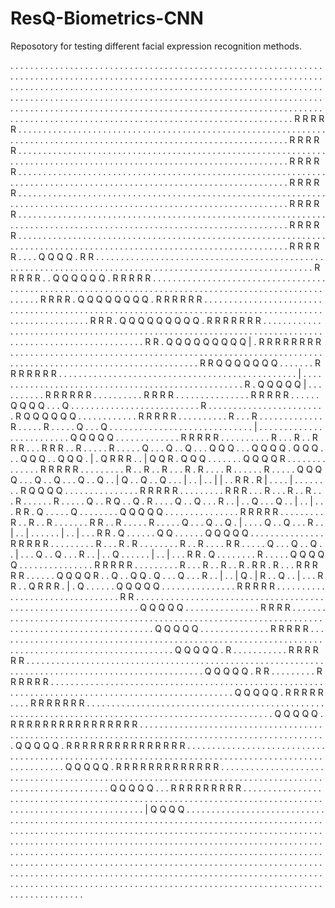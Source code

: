 # ResQ-Biometrics-CNN

Reposotory for testing different facial expression recognition methods. 
 
. . . . . . . . . . . . . . . . . . . . . . . . . . . . . . . . . . . . . . . . . . . . . . . . . . . . . . . . . . . . . . . . . . . . . . . . . . . . . . . . . . . . . . . . . . . . . . . . . . . . . . . . . . . . . . . . . . . . . . . . . . .
. . . . . . . . . . . . . . . . . . . . . . . . . . . . . . . . . . . . . . . . . . . . . . . . . . . . . . . . . . . . . . . . . . . . . . . . . . . . . . . . . . . . . . . . . . . . . . . . . . . . . . . . . . . . . . . . . . . . . . . . . . .
. . . . . . . . . . . . . . . . . . . . . . . . . . . . . . . . . . . . . . . . . . . . . . . . . . . . . . . . . . . . . . . . . . . . . . . . . . . . . . . . . . . . . . . . . . . . . . . . . . . . . . . . . . . . . . . . . . . . . . . . . . .
. . . R R R R R . . . . . . . . . . . . . . . . . . . . . . . . . . . . . . . . . . . . . . . . . . . . . . . . . . . . . . . . . . . . . . . . . . . . . . . . . . . . . . . . . . . . . . . . . . . . . . . . . . . . . . . . . . . . . . . . . . .
. . . R R R R R . . . . . . . . . . . . . . . . . . . . . . . . . . . . . . . . . . . . . . . . . . . . . . . . . . . . . . . . . . . . . . . . . . . . . . . . . . . . . . . . . . . . . . . . . . . . . . . . . . . . . . . . . . . . . . . . . . .
. . . R R R R R . . . . . . . . . . . . . . . . . . . . . . . . . . . . . . . . . . . . . . . . . . . . . . . . . . . . . . . . . . . . . . . . . . . . . . . . . . . . . . . . . . . . . . . . . . . . . . . . . . . . . . . . . . . . . . . . . . .
. . . R R R R R . . . . . . . . . . . . . . . . . . . . . . . . . . . . . . . . . . . . . . . . . . . . . . . . . . . . . . . . . . . . . . . . . . . . . . . . . . . . . . . . . . . . . . . . . . . . . . . . . . . . . . . . . . . . . . . . . . .
. . . R R R R R . . . . . . . . . . . . . . . . . . . . . . . . . . . . . . . . . . . . . . . . . . . . . . . . . . . . . . . . . . . . . . . . . . . . . . . . . . . . . . . . . . . . . . . . . . . . . . . . . . . . . . . . . . . . . . . . . . .
. . . R R R R R . . . . . . . . . . . . . . . . . . . . . . . . . . . . . . . . . . . . . . . . . . . . . . . . . . . . . . . . . . . . . . . . . . . . . . . . . . . . . . . . . . . . . . . . . . . . . . . . . . . . . . . . . . . . . . . . . . .
. . . R R R R R . . . . Q Q Q Q . R R . . . . . . . . . . . . . . . . . . . . . . . . . . . . . . . . . . . . . . . . . . . . . . . . . . . . . . . . . . . . . . . . . . . . . . . . . . . . . . . . . . . . . . . . . . . . . . . . . . . . . . . .
. . . R R R R R . . Q Q Q Q Q Q . R R R R R . . . . . . . . . . . . . . . . . . . . . . . . . . . . . . . . . . . . . . . . . . . . . . . . . . . . . . . . . . . . . . . . . . . . . . . . . . . . . . . . . . . . . . . . . . . . . . . . . . . . .
. . . R R R R . Q Q Q Q Q Q Q Q . R R R R R R . . . . . . . . . . . . . . . . . . . . . . . . . . . . . . . . . . . . . . . . . . . . . . . . . . . . . . . . . . . . . . . . . . . . . . . . . . . . . . . . . . . . . . . . . . . . . . . . . . . .
. . . R R R . Q Q Q Q Q Q Q Q Q . R R R R R R R . . . . . . . . . . . . . . . . . . . . . . . . . . . . . . . . . . . . . . . . . . . . . . . . . . . . . . . . . . . . . . . . . . . . . . . . . . . . . . . . . . . . . . . . . . . . . . . . . . .
. . . R R . Q Q Q Q Q Q Q Q Q | . R R R R R R R R . . . . . . . . . . . . . . . . . . . . . . . . . . . . . . . . . . . . . . . . . . . . . . . . . . . . . . . . . . . . . . . . . . . . . . . . . . . . . . . . . . . . . . . . . . . . . . . . . .
. . . R R Q Q Q Q Q Q Q . . . . . . . R R R R R R R . . . . . . . . . . . . . . . . . . . . . . . . . . . . . . . . . . . . . . . . . . . . . . . . | . . . . . . . . . . . . . . . . . . . . . . . . . . . . . . . . . . . . . . . . . . . . . . . .
. . . R . Q Q Q Q Q | . . . . . . . . . . R R R R R R . . . . . . . . . . R R R R . . . . . . . . . . . . . . . R R R R R . . . . . . Q Q Q Q . . . Q . . . . . . . . . . . . . . . . . . . . . . . . . . R . . . . . . . . . . . . . . . . . . . . .
. . . R Q Q Q Q Q Q . . . . . . . . . . . . R R R R R . . . . . . . . . . R . . . R . . . . . . . . . . . . . R . . . . . R . . . . . Q . . . Q . . . . . . . . . . . . . . . . . . . . . . . . . . . . . | . . . . . . . . . . . . . . . . . . . . .
. . . . Q Q Q Q Q . . . . . . . . . . . . . R R R R R . . . . . . . . . . R . . . R . . R R R . . . R R R . . R . . . . . R . . . . . Q . . . Q . . Q . . . Q Q Q . . . Q Q Q Q . Q Q Q . . . Q Q Q . . Q Q Q . | . Q R R R . . | Q Q R . Q Q Q . . .
. . . . Q Q Q Q R . . . . . . . . . . . . . . R R R R R . . . . . . . . . R . . R . . R . . . R . R . . . . R . . . . . . R . . . . . Q Q Q Q . . . Q . . Q . . . Q . . Q . . | Q . . Q . . Q . . . | . . | . . | | . . R R . R | . . . . | . . . . .
. . . R Q Q Q Q . . . . . . . . . . . . . . . R R R R R . . . . . . . . . R R R . . . R . . . R . . R . . . R . . . . . . R . . . . . Q . . R Q . . Q . R . . . . Q . . Q . . . R . . | . . Q . . . Q . . | . . | . . . R R . Q . . . . . Q . . . . .
. . . Q Q Q Q Q . . . . . . . . . . . . . . . R R R R R . . . . . . . . . R . . R . . R . . . . . . . R R . . R . . . . . R . . . . . Q . . . Q . . Q . | . . . . Q . . Q . . . R . . | . . | . . . . . . | . . | . . . R R . Q . . . . . . Q Q . . .
. . . Q Q Q Q Q . . . . . . . . . . . . . . . R R R R R . . . . . . . . . R . . . R . R . . . . . . . . R . . R . . . . R R . . . . . Q . . . Q . . Q . . | . . . Q . . Q . . . R . . | . . Q . . . . . . | . . | . . . R R . Q . . . . . . . . R . .
. . . Q Q Q Q Q . . . . . . . . . . . . . . . R R R R R . . . . . . . . . R . . . R . . R . . R . R R . R . . . R R R R R . . . . . . Q Q Q Q R . . Q . . Q Q . Q . . . Q . . . R . . | . . | Q . | R . . Q . . | . . . R R . . Q R R R . | . Q . . .
. . . Q Q Q Q Q . . . . . . . . . . . . . . . R R R R R . . . . . . . . . . . . . . . . . . . . . . . . . . . . . . . . R R . . . . . . . . . . . . . . . . . . . . . . . . . . . . . . . . . . . . . . . . . . . . . . . . . . . . . . . . . . . . .
. . . Q Q Q Q Q . . . . . . . . . . . . . . . R R R R . . . . . . . . . . . . . . . . . . . . . . . . . . . . . . . . . . . . . . . . . . . . . . . . . . . . . . . . . . . . . . . . . . . . . . . . . . . . . . . . . . . . . . . . . . . . . . . .
. . . Q Q Q Q Q . . . . . . . . . . . . . . R R R R R . . . . . . . . . . . . . . . . . . . . . . . . . . . . . . . . . . . . . . . . . . . . . . . . . . . . . . . . . . . . . . . . . . . . . . . . . . . . . . . . . . . . . . . . . . . . . . . .
. . . Q Q Q Q Q . R . . . . . . . . . . . R R R R R R . . . . . . . . . . . . . . . . . . . . . . . . . . . . . . . . . . . . . . . . . . . . . . . . . . . . . . . . . . . . . . . . . . . . . . . . . . . . . . . . . . . . . . . . . . . . . . . .
. . . Q Q Q Q Q . R R . . . . . . . . . R R R R R R . . . . . . . . . . . . . . . . . . . . . . . . . . . . . . . . . . . . . . . . . . . . . . . . . . . . . . . . . . . . . . . . . . . . . . . . . . . . . . . . . . . . . . . . . . . . . . . . .
. . . Q Q Q Q Q . R R R R R . . . . R R R R R R R . . . . . . . . . . . . . . . . . . . . . . . . . . . . . . . . . . . . . . . . . . . . . . . . . . . . . . . . . . . . . . . . . . . . . . . . . . . . . . . . . . . . . . . . . . . . . . . . . .
. . . Q Q Q Q Q . R R R R R R R R R R R R R R R R . . . . . . . . . . . . . . . . . . . . . . . . . . . . . . . . . . . . . . . . . . . . . . . . . . . . . . . . . . . . . . . . . . . . . . . . . . . . . . . . . . . . . . . . . . . . . . . . . .
. . . Q Q Q Q Q . R R R R R R R R R R R R R R R . . . . . . . . . . . . . . . . . . . . . . . . . . . . . . . . . . . . . . . . . . . . . . . . . . . . . . . . . . . . . . . . . . . . . . . . . . . . . . . . . . . . . . . . . . . . . . . . . . .
. . . Q Q Q Q Q . R R R R R R R R R R R R R . . . . . . . . . . . . . . . . . . . . . . . . . . . . . . . . . . . . . . . . . . . . . . . . . . . . . . . . . . . . . . . . . . . . . . . . . . . . . . . . . . . . . . . . . . . . . . . . . . . . .
. . . Q Q Q Q Q . . . R R R R R R R R R . . . . . . . . . . . . . . . . . . . . . . . . . . . . . . . . . . . . . . . . . . . . . . . . . . . . . . . . . . . . . . . . . . . . . . . . . . . . . . . . . . . . . . . . . . . . . . . . . . . . . . .
. . . | Q Q Q Q . . . . . . . . . . . . . . . . . . . . . . . . . . . . . . . . . . . . . . . . . . . . . . . . . . . . . . . . . . . . . . . . . . . . . . . . . . . . . . . . . . . . . . . . . . . . . . . . . . . . . . . . . . . . . . . . . . .
. . . . . . . . . . . . . . . . . . . . . . . . . . . . . . . . . . . . . . . . . . . . . . . . . . . . . . . . . . . . . . . . . . . . . . . . . . . . . . . . . . . . . . . . . . . . . . . . . . . . . . . . . . . . . . . . . . . . . . . . . . .
. . . . . . . . . . . . . . . . . . . . . . . . . . . . . . . . . . . . . . . . . . . . . . . . . . . . . . . . . . . . . . . . . . . . . . . . . . . . . . . . . . . . . . . . . . . . . . . . . . . . . . . . . . . . . . . . . . . . . . . . . . .
. . . . . . . . . . . . . . . . . . . . . . . . . . . . . . . . . . . . . . . . . . . . . . . . . . . . . . . . . . . . . . . . . . . . . . . . . . . . . . . . . . . . . . . . . . . . . . . . . . . . . . . . . . . . . . . . . . . . . . . . . . .
